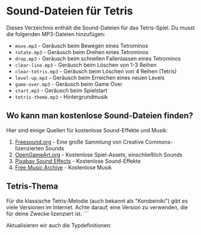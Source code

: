 # Sound-Dateien für Tetris

Dieses Verzeichnis enthält die Sound-Dateien für das Tetris-Spiel. Du musst die folgenden MP3-Dateien hinzufügen:

- `move.mp3` - Geräusch beim Bewegen eines Tetrominos
- `rotate.mp3` - Geräusch beim Drehen eines Tetrominos
- `drop.mp3` - Geräusch beim schnellen Fallenlassen eines Tetrominos
- `clear-line.mp3` - Geräusch beim Löschen von 1-3 Reihen
- `clear-tetris.mp3` - Geräusch beim Löschen von 4 Reihen (Tetris)
- `level-up.mp3` - Geräusch beim Erreichen eines neuen Levels
- `game-over.mp3` - Geräusch beim Game Over
- `start.mp3` - Geräusch beim Spielstart
- `tetris-theme.mp3` - Hintergrundmusik

## Wo kann man kostenlose Sound-Dateien finden?

Hier sind einige Quellen für kostenlose Sound-Effekte und Musik:

1. [Freesound.org](https://freesound.org/) - Eine große Sammlung von Creative Commons-lizenzierten Sounds
2. [OpenGameArt.org](https://opengameart.org/) - Kostenlose Spiel-Assets, einschließlich Sounds
3. [Pixabay Sound Effects](https://pixabay.com/sound-effects/) - Kostenlose Sound-Effekte
4. [Free Music Archive](https://freemusicarchive.org/) - Kostenlose Musik

## Tetris-Thema

Für die klassische Tetris-Melodie (auch bekannt als "Korobeiniki") gibt es viele Versionen im Internet. Achte darauf, eine Version zu verwenden, die für deine Zwecke lizenziert ist.
\`\`\`

Aktualisieren wir auch die Typdefinitionen:
